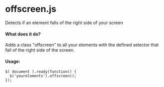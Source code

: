 offscreen.js
=========

Detects if an element falls of the right side of your screen

#### What does it do?
Adds a class "offscreen" to all your elements with the defined selector that fall of the right side of the screen.

#### Usage:
```
$( document ).ready(function() {
  $('yourelements').offscreen();
});   
```
